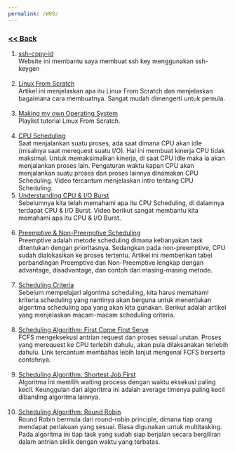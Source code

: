 ```yaml
---
permalink: /W08/
---
```


### [<< Back](../)

1. [ssh-copy-id](https://www.ssh.com/ssh/copy-id)<br>
   Website ini membantu saya membuat ssh key menggunakan ssh-keygen<br>
   <br>
2. [Linux From Scratch](https://medium.com/@devasood/linux-from-scratch-and-linux-internals-63993c174d6d)<br>
   Artikel ini menjelaskan apa itu Linux From Scratch dan menjelaskan bagaimana cara membuatnya. Sangat mudah dimengerti untuk pemula.<br>
   <br>
3. [Making my own Operating System](https://www.youtube.com/watch?v=5tRJgDJC7kY&list=PLGs3q5ElRqPSP08qvKDN55ihBET_-tYEt)<br>
   Playlist tutorial Linux From Scratch.<br>
   <br>
4. [CPU Scheduling](https://www.youtube.com/watch?v=EWkQl0n0w5M)<br>
   Saat menjalankan suatu proses, ada saat dimana CPU akan idle (misalnya saat merequest suatu I/O). Hal ini membuat kinerja CPU tidak maksimal. Untuk memaksimalkan kinerja, di saat CPU idle maka ia akan menjalankan proses lain. Pengaturan waktu kapan CPU akan menjalankan suatu proses dan proses lainnya dinamakan CPU Scheduling. Video tercantum menjelaskan intro tentang CPU Scheduling.<br>
5. [Understanding CPU & I/O Burst](https://www.youtube.com/watch?v=pVzb3TUcDLo&t=8s)<br>
   Sebelumnya kita telah memahami apa itu CPU Scheduling, di dalamnya terdapat CPU & I/O Burst. Video berikut sangat membantu kita memahami apa itu CPU & I/O Burst.<br>
   <br>
6. [Preemptive & Non-Preemptive Scheduling](https://www.guru99.com/preemptive-vs-non-preemptive-scheduling.html)<br>
   Preemptive adalah metode scheduling dimana kebanyakan task ditentukan dengan prioritasnya. Sedangkan pada non-preemptive, CPU sudah dialokasikan ke proses tertentu. Artikel ini memberikan tabel perbandingan Preemptive dan Non-Preemptive lengkap dengan advantage, disadvantage, dan contoh dari masing-masing metode.<br>
   <br>
7. [Scheduling Criteria](http://www.hexainclude.com/scheduling-criteria/)<br>
   Sebelum mempelajari algoritma scheduling, kita harus memahami kriteria scheduling yang nantinya akan berguna untuk menentukan algoritma scheduling apa yang akan kita gunakan. Berikut adalah artikel yang menjelaskan macam-macam scheduling criteria.<br>
   <br>
8. [Scheduling Algorithm: First Come First Serve](https://www.guru99.com/fcfs-scheduling.html)<br>
   FCFS mengeksekusi antrian request dan proses sesuai urutan. Proses yang merequest ke CPU terlebih dahulu, akan pula dilaksanakan terlebih dahulu. Link tercantum membahas lebih lanjut mengenai FCFS berserta contohnya.<br>
   <br>
9. [Scheduling Algorithm: Shortest Job First](https://www.geeksforgeeks.org/program-for-shortest-job-first-or-sjf-cpu-scheduling-set-1-non-preemptive/)<br>
   Algoritma ini memilih waiting process dengan waktu eksekusi paling kecil. Keunggulan dari algoritma ini adalah average timenya paling kecil dibanding algoritma lainnya.<br>
   <br>
10. [Scheduling Algorithm: Round Robin](https://www.guru99.com/round-robin-scheduling-example.html)<br>
    Round Robin bermula dari round-robin principle, dimana tiap orang mendapat perlakuan yang sesuai. Biasa digunakan untuk multitasking. Pada algoritma ini tiap task yang sudah siap berjalan secara bergiliran dalam antrian siklik dengan waktu yang terbatas.<br>
